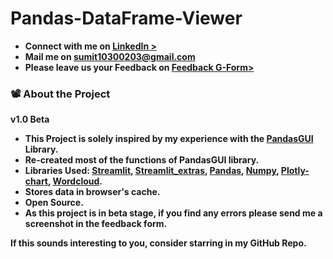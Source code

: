 # Pandas-DataFrame-Viewer

* **Connect with me on [LinkedIn >](https://bit.ly/3DyD6cP)**            
* **Mail me on sumit10300203@gmail.com**
* **Please leave us your Feedback on [Feedback G-Form>](https://forms.gle/vzVN6h7FtwCn45hw6)**

### :film_projector: About the Project

**v1.0 Beta**

* **This Project is solely inspired by my experience with the [PandasGUI](https://github.com/adamerose/PandasGUI) Library.**
* **Re-created most of the functions of PandasGUI library.**
* **Libraries Used: [Streamlit](https://streamlit.io/), [Streamlit_extras](https://extras.streamlit.app/), [Pandas](https://pandas.pydata.org/), [Numpy](https://numpy.org/), [Plotly-chart](https://plotly.com/), [Wordcloud](https://amueller.github.io/word_cloud/).**
* **Stores data in browser's cache.**
* **Open Source.**
* **As this project is in beta stage, if you find any errors please send me a screenshot in the feedback form.**

**If this sounds interesting to you, consider starring in my GitHub Repo.**
